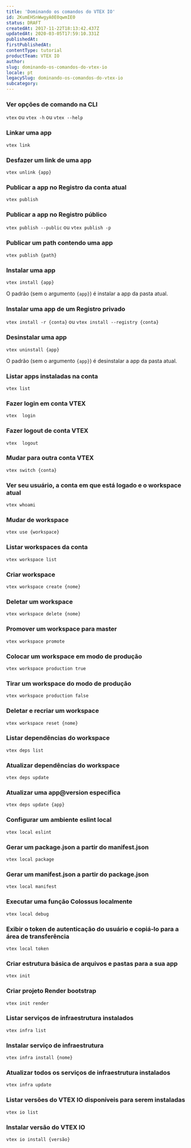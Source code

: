 ```yaml
---
title: 'Dominando os comandos do VTEX IO'
id: 2KumEHSnWwgyA0E0qwmIE0
status: DRAFT
createdAt: 2017-11-22T18:13:42.437Z
updatedAt: 2020-03-05T17:59:10.331Z
publishedAt: 
firstPublishedAt: 
contentType: tutorial
productTeam: VTEX IO
author: 
slug: dominando-os-comandos-do-vtex-io
locale: pt
legacySlug: dominando-os-comandos-do-vtex-io
subcategory: 
---
```


### Ver opções de comando na CLI

`vtex` ou `vtex -h` ou `vtex --help`

### Linkar uma app

`vtex link`

### Desfazer um link de uma app

`vtex unlink {app}`

### Publicar a app no Registro da conta atual

`vtex publish`

### Publicar a app no Registro público

`vtex publish --public` ou `vtex publish -p`

### Publicar um path contendo uma app

`vtex publish {path}`

### Instalar uma app

`vtex install {app}`

O padrão (sem o argumento `{app}`) é instalar a app da pasta atual.

### Instalar uma app de um Registro privado

`vtex install -r {conta}` ou `vtex install --registry {conta}`

### Desinstalar uma app

`vtex uninstall {app}`

O padrão (sem o argumento `{app}`) é desinstalar a app da pasta atual.

### Listar apps instaladas na conta

`vtex list`

### Fazer login em conta VTEX

`vtex  login`

### Fazer logout de conta VTEX

`vtex  logout`

### Mudar para outra conta VTEX

`vtex switch {conta}`

### Ver seu usuário, a conta em que está logado e o workspace atual

`vtex whoami`

### Mudar de workspace

`vtex use {workspace}`

### Listar workspaces da conta

`vtex workspace list`

### Criar workspace

`vtex workspace create {nome}`

### Deletar um workspace

`vtex workspace delete {nome}`

### Promover um workspace para master

`vtex workspace promote`

### Colocar um workspace em modo de produção

`vtex workspace production true`

### Tirar um workspace do modo de produção

`vtex workspace production false`

### Deletar e recriar um workspace

`vtex workspace reset {nome}`

### Listar dependências do workspace

`vtex deps list`

### Atualizar dependências do workspace

`vtex deps update`

### Atualizar uma app@version específica

`vtex deps update {app}`

### Configurar um ambiente eslint local

`vtex local eslint`

### Gerar um package.json a partir do manifest.json

`vtex local package`

### Gerar um manifest.json a partir do package.json

`vtex local manifest`

### Executar uma função Colossus localmente

`vtex local debug`

### Exibir o token de autenticação do usuário e copiá-lo para a área de transferência

`vtex local token`

### Criar estrutura básica de arquivos e pastas para a sua app

`vtex init`

### Criar projeto Render bootstrap

`vtex init render`

### Listar serviços de infraestrutura instalados

`vtex infra list`

### Instalar serviço de infraestrutura

`vtex infra install {nome}`

### Atualizar todos os serviços de infraestrutura instalados

`vtex infra update`

### Listar versões do VTEX IO disponíveis para serem instaladas

`vtex io list`

### Instalar versão do VTEX IO

`vtex io install {versão}`

